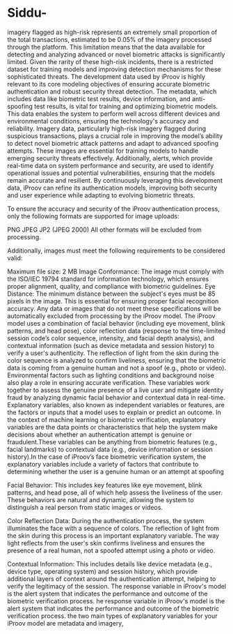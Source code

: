 # Siddu-
 imagery flagged as high-risk represents an extremely small proportion of the total transactions, estimated to be 0.05% of the imagery processed through the platform. This limitation means that the data available for detecting and analyzing advanced or novel biometric attacks is significantly limited. Given the rarity of these high-risk incidents, there is a restricted dataset for training models and improving detection mechanisms for these sophisticated threats.
The development data used by iProov is highly relevant to its core modeling objectives of ensuring accurate biometric authentication and robust security threat detection. The metadata, which includes data like biometric test results, device information, and anti-spoofing test results, is vital for training and optimizing biometric models. This data enables the system to perform well across different devices and environmental conditions, ensuring the technology's accuracy and reliability. Imagery data, particularly high-risk imagery flagged during suspicious transactions, plays a crucial role in improving the model’s ability to detect novel biometric attack patterns and adapt to advanced spoofing attempts. These images are essential for training models to handle emerging security threats effectively. Additionally, alerts, which provide real-time data on system performance and security, are used to identify operational issues and potential vulnerabilities, ensuring that the models remain accurate and resilient. By continuously leveraging this development data, iProov can refine its authentication models, improving both security and user experience while adapting to evolving biometric threats.

To ensure the accuracy and security of the iProov authentication process, only the following formats are supported for image uploads:

PNG
JPEG
JP2 (JPEG 2000)
All other formats will be excluded from processing.

Additionally, images must meet the following requirements to be considered valid:

Maximum file size: 2 MB
Image Conformance: The image must comply with the ISO/IEC 19794 standard for information technology, which ensures proper alignment, quality, and compliance with biometric guidelines.
Eye Distance: The minimum distance between the subject's eyes must be 85 pixels in the image. This is essential for ensuring proper facial recognition accuracy.
Any data or images that do not meet these specifications will be automatically excluded from processing by the iProov model.
The iProov model uses a combination of facial behavior (including eye movement, blink patterns, and head pose), color reflection data (response to the time-limited session code’s color sequence, intensity, and facial depth analysis), and contextual information (such as device metadata and session history) to verify a user's authenticity. The reflection of light from the skin during the color sequence is analyzed to confirm liveliness, ensuring that the biometric data is coming from a genuine human and not a spoof (e.g., photo or video). Environmental factors such as lighting conditions and background noise also play a role in ensuring accurate verification. These variables work together to assess the genuine presence of a live user and mitigate identity fraud by analyzing dynamic facial behavior and contextual data in real-time.
Explanatory variables, also known as independent variables or features, are the factors or inputs that a model uses to explain or predict an outcome. In the context of machine learning or biometric verification, explanatory variables are the data points or characteristics that help the system make decisions about whether an authentication attempt is genuine or fraudulent.These variables can be anything from biometric features (e.g., facial landmarks) to contextual data (e.g., device information or session history).In the case of iProov’s face biometric verification system, the explanatory variables include a variety of factors that contribute to determining whether the user is a genuine human or an attempt at spoofing

Facial Behavior: This includes key features like eye movement, blink patterns, and head pose, all of which help assess the liveliness of the user. These behaviors are natural and dynamic, allowing the system to distinguish a real person from static images or videos.

Color Reflection Data: During the authentication process, the system illuminates the face with a sequence of colors. The reflection of light from the skin during this process is an important explanatory variable. The way light reflects from the user's skin confirms liveliness and ensures the presence of a real human, not a spoofed attempt using a photo or video.

Contextual Information: This includes details like device metadata (e.g., device type, operating system) and session history, which provide additional layers of context around the authentication attempt, helping to verify the legitimacy of the session.
The response variable in iProov's model is the alert system that indicates the performance and outcome of the biometric verification process.
he response variable in iProov's model is the alert system that indicates the performance and outcome of the biometric verification process. 
the two main types of explanatory variables for your iProov model are metadata and imagery, 
